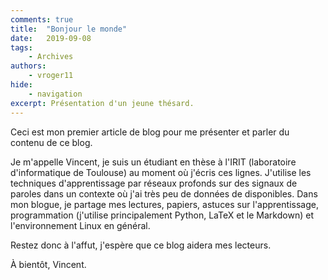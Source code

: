 ```yaml
---
comments: true
title:  "Bonjour le monde"
date:   2019-09-08
tags:
    - Archives
authors:
    - vroger11
hide:
    - navigation
excerpt: Présentation d'un jeune thésard.
---
```


Ceci est mon premier article de blog pour me présenter et parler du contenu de ce blog.

Je m'appelle Vincent, je suis un étudiant en thèse à l'IRIT (laboratoire d'informatique de Toulouse) au moment où j'écris ces lignes.
J'utilise les techniques d'apprentissage par réseaux profonds sur des signaux de paroles dans un contexte où j'ai très peu de données de disponibles.
Dans mon blogue, je partage mes lectures, papiers, astuces sur l'apprentissage, programmation (j'utilise principalement Python, LaTeX et le Markdown) et l'environnement Linux en général.

Restez donc à l'affut, j'espère que ce blog aidera mes lecteurs.

À bientôt, Vincent.
